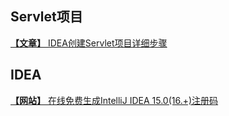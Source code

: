 
## Servlet项目
[**【文章】** IDEA创建Servlet项目详细步骤](https://www.jianshu.com/p/386a79d16e05)

## IDEA
[**【网站】** 在线免费生成IntelliJ IDEA 15.0(16.+)注册码](https://www.iteblog.com/idea/)
